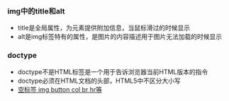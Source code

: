### img中的title和alt
 + title是全局属性，为元素提供附加信息，当鼠标滑过的时候显示
 + alt是img标签特有的属性，是图片的内容描述用于图片无法加载的时候显示
### doctype
+ doctype不是HTML标签是一个用于告诉浏览器当前HTML版本的指令
+ doctype必须在HTML文档的头部，HTML5中不区分大小写
+ [空标签 img button col br hr等](https://developer.mozilla.org/zh-CN/docs/Glossary/%E7%A9%BA%E5%85%83%E7%B4%A0)